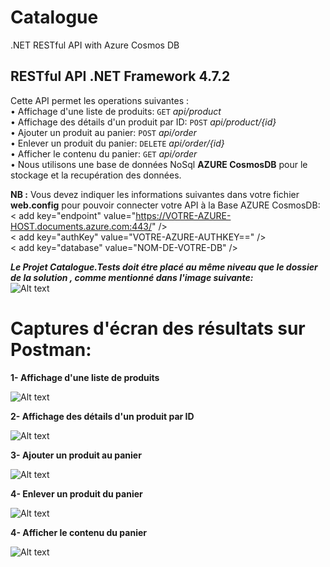 # Catalogue
.NET RESTful API with Azure Cosmos DB

<h2> RESTful API .NET Framework 4.7.2 </h2>

Cette API permet les operations suivantes :</br>
• Affichage d'une liste de produits:			 <code>GET</code> <em>api/product</em> </br>
• Affichage des détails d'un produit par ID:	 <code>POST</code> <em>api/product/{id}</em> </br>
• Ajouter un produit au panier:					 <code>POST</code> <em>api/order</em> </br>
• Enlever un produit du panier:					 <code>DELETE</code> <em>api/order/{id}</em> </br>
• Afficher le contenu du panier:				 <code>GET</code> <em>api/order</em> </br>
• Nous utilisons une base de données NoSql <b>AZURE CosmosDB</b> pour le stockage et la recupération des données.</br>

<b>NB :</b> Vous devez indiquer les informations suivantes dans votre fichier <b>web.config</b> pour pouvoir connecter votre API à la Base AZURE CosmosDB:</br>
    < add key="endpoint" value="https://VOTRE-AZURE-HOST.documents.azure.com:443/" /></br>
    < add key="authKey" value="VOTRE-AZURE-AUTHKEY==" /></br>
    < add key="database" value="NOM-DE-VOTRE-DB" /></br>
 
 <b><em>Le Projet Catalogue.Tests doit étre placé au même niveau que le dossier de la solution , comme mentionné dans l'image suivante:</em></b></br>
 ![Alt text](http://ebo.itfingers.net/img/Project&TestProject.png?raw=true "Dossier du projet Tests")

# Captures d'écran des résultats sur Postman:

<b>1- Affichage d'une liste de produits</b> 

![Alt text](http://ebo.itfingers.net/img/ListeDesProduits.png?raw=true "Résultats liste des produits")


<b>2- Affichage des détails d'un produit par ID</b> 

![Alt text](http://ebo.itfingers.net/img/ProductByIdx.png?raw=true "Affichage du produit par Id")

<b>3- Ajouter un produit au panier</b> 

![Alt text](http://ebo.itfingers.net/img/PlaceOrder.png?raw=true "Ajouter un produit au panier")

<b>4- Enlever un produit du panier</b> 

![Alt text](http://ebo.itfingers.net/img/RemoveOrder.png?raw=true "Enlever un produit du panier")


<b>4- Afficher le contenu du panier</b> 

![Alt text](http://ebo.itfingers.net/img/DisplayOrders.png?raw=true "Afficher le contenu du panier ")
